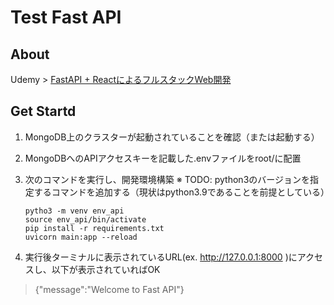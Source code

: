 # Test Fast API

## About

Udemy > [FastAPI + ReactによるフルスタックWeb開発](https://ibisjp.udemy.com/course/farm-stack-react-fastapi/learn/lecture/29201422#overview)

## Get Startd

1. MongoDB上のクラスターが起動されていることを確認（または起動する）
2. MongoDBへのAPIアクセスキーを記載した.envファイルをroot/に配置
3. 次のコマンドを実行し、開発環境構築
※ TODO: python3のバージョンを指定するコマンドを追加する（現状はpython3.9であることを前提としている）

    ```
    pytho3 -m venv env_api
    source env_api/bin/activate
    pip install -r requirements.txt  
    uvicorn main:app --reload
    ```

4. 実行後ターミナルに表示されているURL(ex. <http://127.0.0.1:8000> )にアクセスし、以下が表示されていればOK

> {"message":"Welcome to Fast API"}
